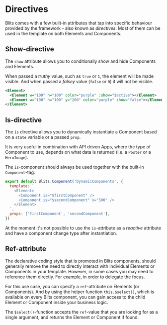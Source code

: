 # Directives

Blits comes with a few built-in attributes that tap into specific behaviour provided by the framework - also known as _directives_. Most of them can be used in the template on both Elements and Components.

## Show-directive

The `show` attribute allows you to conditionally show and hide Components and Elements.

When passed a _truthy_ value, such as `true` or `1`, the element will be made visible. And when passed a _falsey_ value (`false` or `0`) it will not be visible.

```xml
<Element>
  <Element w="100" h="100" color="purple" :show="$active"></Element>
  <Element w="100" h="100" y="200" color="purple" show="false"></Element>
</Element>
```

## Is-directive

The `is` directive allows you to dynamically instantiate a Component based on a `state` variable or a passed `prop`.

It is very useful in combination with API driven Apps, where the type of Component to use, depends on what data is returned (i.e. a `Poster` or a `HeroImage`).

The `is`-component should always be used together with the built-in `Component`-tag.

```js
export default Blits.Component('DynamicComponents', {
  template: `
    <Element>
      <Component is="$firstComponent" />
      <Component is="$secondComponent" x="500" />
    </Element>
  `,
  props: ['firstComponent', 'secondComponent'],
})
```

At the moment it's not possible to use the `is`-attribute as a _reactive_ attribute and have a component change type after instantiation.

## Ref-attribute

The declarative coding style that is promoted in Blits components, should generally remove the need to directly interact with individual Elements or Components in your template. However, in some cases you may need to reference them directly. For example, in order to delegate the focus.

For this use case, you can specify a `ref`-attribute on Elements (or Components). And by using the helper function `this.$select()`,  which is available on every Blits component, you can gain access to the child Element or Component inside your business logic.

The `$select()`-function accepts the `ref`-value that you are looking for as a single argument, and returns the Element or Component if found.

<!-- ### If-directive

Todo -->
